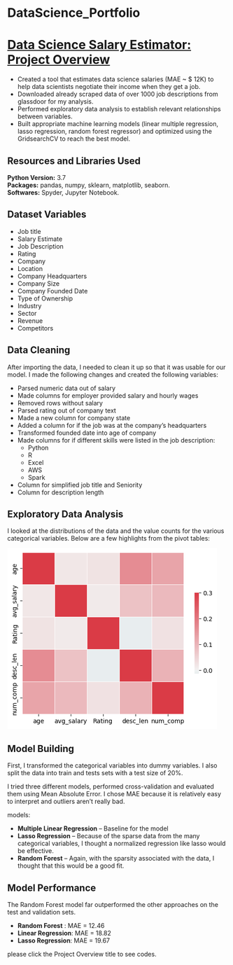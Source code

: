 # DataScience_Portfolio


# [Data Science Salary Estimator: Project Overview](https://github.com/fyxx10/SalaryEstimator_proj)
* Created a tool that estimates data science salaries (MAE ~ $ 12K) to help data scientists negotiate their income when they get a job.
* Downloaded already scraped data of over 1000 job descriptions from glassdoor for my analysis.
* Performed exploratory data analysis to establish relevant relationships between variables. 
* Built appropriate machine learning models (linear multiple regression, lasso regression, random forest regressor) and optimized using the GridsearchCV to reach the best model. 


## Resources and Libraries Used 
**Python Version:** 3.7  
**Packages:** pandas, numpy, sklearn, matplotlib, seaborn.  
**Softwares:**  Spyder, Jupyter Notebook.


## Dataset Variables
*	Job title
*	Salary Estimate
*	Job Description
*	Rating
*	Company 
*	Location
*	Company Headquarters 
*	Company Size
*	Company Founded Date
*	Type of Ownership 
*	Industry
*	Sector
*	Revenue
*	Competitors 


## Data Cleaning
After importing the data, I needed to clean it up so that it was usable for our model. I made the following changes and created the following variables:

*	Parsed numeric data out of salary 
*	Made columns for employer provided salary and hourly wages 
*	Removed rows without salary 
*	Parsed rating out of company text 
*	Made a new column for company state 
*	Added a column for if the job was at the company’s headquarters 
*	Transformed founded date into age of company 
*	Made columns for if different skills were listed in the job description:
    * Python  
    * R  
    * Excel  
    * AWS  
    * Spark 
*	Column for simplified job title and Seniority 
*	Column for description length 


## Exploratory Data Analysis
I looked at the distributions of the data and the value counts for the various categorical variables. Below are a few highlights from the pivot tables:

![alt text](https://github.com/fyxx10/SalaryEstimator_proj/blob/main/heatmap_corr.png)


## Model Building 
First, I transformed the categorical variables into dummy variables. I also split the data into train and tests sets with a test size of 20%.   

I tried three different models, performed cross-validation and evaluated them using Mean Absolute Error. 
I chose MAE because it is relatively easy to interpret and outliers aren’t really bad.

models:
*	**Multiple Linear Regression** – Baseline for the model
*	**Lasso Regression** – Because of the sparse data from the many categorical variables, I thought a normalized regression like lasso would be effective.
*	**Random Forest** – Again, with the sparsity associated with the data, I thought that this would be a good fit. 


## Model Performance
The Random Forest model far outperformed the other approaches on the test and validation sets. 
*	**Random Forest** : MAE = 12.46
*	**Linear Regression**: MAE = 18.82
*	**Lasso Regression**: MAE = 19.67


please click the Project Overview title to see codes.


